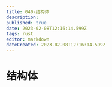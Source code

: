 ```yaml
---
title: 040-结构体
description: 
published: true
date: 2023-02-08T12:16:14.599Z
tags: rust
editor: markdown
dateCreated: 2023-02-08T12:16:14.599Z
---
```


# 结构体

